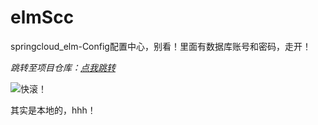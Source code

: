 # elmScc
springcloud_elm-Config配置中心，别看！里面有数据库账号和密码，走开！

*跳转至项目仓库：[点我跳转](https://github.com/PaperFish233/springcloud_elm)*

![快滚！](https://i.imgtg.com/2023/06/27/Okh81i.jpg)

其实是本地的，hhh！
<!-- 
       　  　▃▆█▇▄▖
　 　 　 ▟◤▖　　　◥█▎
   　 ◢◤　 ▐　　　 　▐▉
　 ▗◤　　　▂　▗▖　　▕█▎
　◤　▗▅▖◥▄　▀◣　　█▊
▐　▕▎◥▖◣◤　　　　◢██
█◣　◥▅█▀　　　　▐██◤
▐█▙▂　　     　◢██◤
◥██◣　　　　◢▄◤
 　　▀██▅▇▀
哲学♂♂ 114514-->
